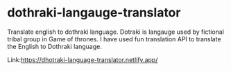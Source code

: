 # dothraki-langauge-translator
Translate english to dothraki language. Dotraki is langauge used by fictional tribal group in Game of thrones. I have used fun translation API to translate the English to Dothraki language. 

Link:https://dhotraki-language-translator.netlify.app/

